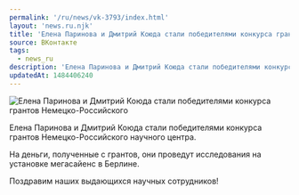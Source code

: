 ```yaml
---
permalink: '/ru/news/vk-3793/index.html'
layout: 'news.ru.njk'
title: 'Елена Паринова и Дмитрий Коюда стали победителями конкурса грантов Немецко-Российского научного'
source: ВКонтакте
tags:
  - news_ru
description: 'Елена Паринова и Дмитрий Коюда стали победителями конкурса грантов Немецко-Российского'
updatedAt: 1484406240
---
```

![Елена Паринова и Дмитрий Коюда стали победителями конкурса грантов Немецко-Российского](https://sun9-36.userapi.com/impf/c636218/v636218481/3fd14/atC57cukX0E.jpg?size=1280x960&quality=96&proxy=1&sign=773d3b6e7fc6b55e55f489d6707eab87&c_uniq_tag=5fx0dScQFgKkSebN5BSkobwknUcOyUjS4RlDP4fb2EM&type=album)

Елена Паринова и Дмитрий Коюда стали победителями конкурса грантов Немецко-Российского научного центра.

На деньги, полученные с грантов, они проведут исследования на установке мегасайенс в Берлине.

Поздравим наших выдающихся научных сотрудников!
